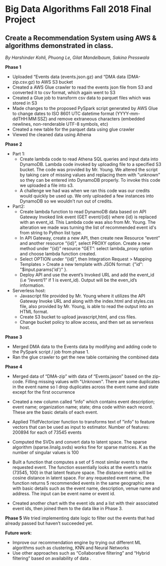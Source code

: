 # **Big Data Algorithms Fall 2018 Final Project**

## Create a Recommendation System using AWS & algorithms demonstrated in class.
*By Harshinder Kohli, Phuong Le, Gilat Mandelbaum, Sakina Presswala*

**Phase 1**
* Uploaded “Events data (events.json.gz) and “DMA data (DMA-zip.csv.gz) to AWS S3 bucket 
* Created a AWS Glue crawler to read the events json file from S3 and converted it to csv format, which again went to S3
* Created a Glue job to transform csv data to parquet files which was stored in S3 
* Made changes to the proposed PySpark script generated by AWS Glue to change dates to ISO 8601 UTC datetime format (YYYY-mm-ddTHH:MM:SSZ) and remove extraneous characters (embedded newlines, non-renderable UTF-8 symbols, etc)
* Created a new table for the parquet data using glue crawler 
* Viewed the cleaned data using Athena 

**Phase 2**
* Part 1: 
    * Create lambda code to read Athena SQL queries and input data into DynamoDB. Lambda code invoked by uploading file to a specified S3 bucket. The code was provided by Mr. Young. We altered the script by taking care of missing values and replacing them with "unknown" so they can be entered into DynamoDB properly. To invoke this code we uploaded a file into s3.
    * A challenge we had was when we ran this code was our credits would quickly be used up. We only uploaded a few instances into DynamoDB so we wouldn't run out of credits.
* Part2: 
    * Create lambda function to read DynamoDB data based on API Gateway Invoked link event (GET event/{id}) where {id} is replaced with an event_id. This Lambda code was also from Mr. Young. The alteration we made was turning the list of recommended event id's from string to Python list type.
    * In API Gateway, create a new API, then create new Resource “event” and another resource “{id}”, select PROXY option.
Create a new method under “{id}” resource “GET”: select lambda_proxy option and choose lambda function created. 
    * Select OPTION under “{id}”, then Integration Request > Mapping Templates > Create a new template with JSON format: {"id": "$input.params('id')" }. 
    * Deploy API and use the event’s Invoked URL and add the event_id (i.e “/event/1” if 1 is event_id). Output will be the even_id’s information.
* Serverless host:
    * Javascript file provided by Mr. Young where it utilizes the API Gateway Invoke URL and along with the index.html and styles.css file, also provided by Mr. Young, is able to read the output into an HTML format.
    * Create S3 bucket to upload javascript,html, and css files.
    * Change bucket policy to allow access, and then set as serverless host.

**Phase 3**
* Merged DMA data to the Events data by modifying and adding code to the PySpark script / job from phase 1.
* Ran the glue crawler to get the new table containing the combined data 

**Phase 4**
* Merged data of “DMA-zip” with data of “Events.jason” based on the zip-code. Filling missing values with "Unknown". There are some duplicates in the event name so I drop duplicates across the event name and state except for the first occurrence
* Created a new column called “info” which contains event description; event name; organization name; state; dma code within each record. These are the basic details of each event.
* Applied TfidfVectorizer function to transforms text of ”info” to feature vectors that can be used as input to estimator. Number of features: 200894 for each of 73545 events
* Computed the SVDs and convert data to latent space. The sparse algorithm (sparse.linalg.svds) works fine for sparse matrices. K as the number of singular values is 100
* Built a function that computes a set of 5 most similar events to the requested event. The function essentially looks at the event’s matrix (73545, 100) in that latent feature space. The distance metric will be cosine distance in latent space.
For any requested event name, the function returns 5 recommended events in the same geographic area with basic details such as the event name, description, venue name and address. The input can be event name or event id.

* Created another chart with the event ids and a list with their associated event ids, then joined them to the data like in Phase 3.

**Phase 5**
We tried implementing date logic to filter out the events that had already passed but haven’t succeeded yet.

**Future work**:
* Improve our recommendation engine by trying out different ML algorithms such as clustering, KNN and Neural Networks 
* Use other approaches such as “Collaborative filtering” and “Hybrid filtering” based on availability of data . 

